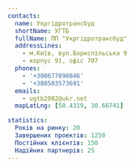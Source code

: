 ```yaml
---
contacts:
  name: Укргідротрансбуд
  shortName: УГТБ
  fullName: ПП "Укргідротрансбуд"
  addressLines:
    - м.Київ, вул.Бориспільська 9
    - корпус 91, офіс 707
  phones:
    - '+380677090846'
    - '+380503573691'
  emails:
    - ugtb2002@ukr.net
  mapLatLng: [50.4319, 30.66741]

statistics:
  Років на ринку: 20
  Завершених проектів: 1250
  Постійних клієнтів: 150
  Надійних партнерів: 25
---
```

